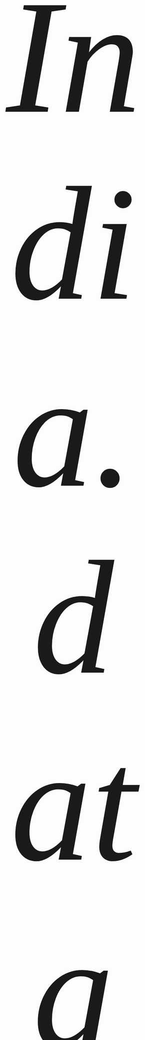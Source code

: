 <p align="center" style="font-size:54vw;font-family:Tahoma;font-style:italic;">India.data</p>

**A community maintained, de-centralized OGD(Open Government Data) inference portal.**
- by [Karan Sapolia](https://karansapolia.github.io) and [Contributors]()


India.data helps you visualize and chart Indian Survey data including [OGD](https://data.gov.in)(Open Government Data) without right from your mobile device, without the need of any in-depth knowledge about using CSVs, Excel sheets, etc. The website will provide detailed and interactive maps and charts to infer from the OGD data.

## We already have data.gov.in. Why another data portal?
The Government of India has made a lot of public data available through its data.gov.in portal and made it publicly reusable and accessible to all by following the [Government Open Data License - India](https://data.gov.in/government-open-data-license-india). 

The data portal provides datasets for personal usage and inference and also offers APIs to use the data in third-party projects and offers data visualizations to a certain extent. But a very critical use-case is not addressed in the current state of the data portal and that is that most of the Citizens of India have mobile devices (mobile phones) as their primary and maybe only computing device. Other that most of these mobile devices access the internet thorugh 4G, 3G and 2G data networks. This implies there is a need for a data portal which is mobile and network friendly. Currently, data.gov.in does not address this problem and hence widespread public use of Indian Government Data is not possible by citizens at the moment.

India.data aims to address this problem. It aims to be a lighweight, mobile-friendly and easy-to-use community maintained data portal which sources data from various publicly available sources and allows all citizens, even those in the remotest of villages to access and infer frfom OGD data easily.

You are free to copy, modify, and distribute floWeaver with attribution under the terms of the MIT license. See the [License]() file
for details. If you find it useful please acknowledge that by citing India.data 
(see below).

## Using India.data
The project will be available as a completed website for all to use. You can clone and use the project source code from this repo.

## Engage and find out more
* The project [Documentation]() is currently being developed and will be available soon. 
* You can also read the project [License](). 
* Or go through the list of [Contributors]().

## Contributing to India.data
India.data is currently in a nascent stage, and while the contribution guidelines will be defined later, currently you can find project goals and aims using these documents and start contributing to the project: 
* The project aims can be found in the [Project Open Canvas](https://docs.google.com/presentation/d/1VW1mZcP9nKQVwNfgyFIiw2fk8GWuK8TKlp9soRZB-Qo/edit#slide=id.p)
* And the [Project Roadmap](https://github.com/karansapolia/India.data/projects/1) lists some preliminary goals for which you can start working.

In case you do not find the way you would like to contribute to the project listed, create a [new issue]() and let us know.

## Current Data Sources :
+ [data.gov.in](https://data.gov.in)
